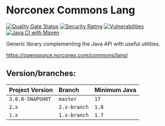 Norconex Commons Lang
=============

[![Quality Gate Status](https://sonarcloud.io/api/project_badges/measure?project=Norconex_commons-lang&metric=alert_status)](https://sonarcloud.io/summary/new_code?id=Norconex_commons-lang)
[![Security Rating](https://sonarcloud.io/api/project_badges/measure?project=Norconex_commons-lang&metric=security_rating)](https://sonarcloud.io/summary/new_code?id=Norconex_commons-lang)
[![Vulnerabilities](https://sonarcloud.io/api/project_badges/measure?project=Norconex_commons-lang&metric=vulnerabilities)](https://sonarcloud.io/summary/new_code?id=Norconex_commons-lang)
[![Java CI with Maven](https://github.com/Norconex/commons-lang/actions/workflows/ci.yml/badge.svg)](https://github.com/Norconex/commons-lang/actions/workflows/ci.yml)

Generic library complementing the Java APi with useful utilities.

https://opensource.norconex.com/commons/lang/

Version/branches:
-----------------

| Project Version    | Branch       | Minimum Java   |
| :----------------- | :----------- | :------------- |
| `3.0.0-SNAPSHOT`   | `master`     | `17`           |
| `2.x`              | `2.x-branch` | `1.8`          |
| `1.x`              | `1.x-branch` | `1.7`          |
